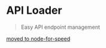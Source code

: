 # API Loader
> Easy API endpoint management

[moved to node-for-speed](https://github.com/nodeforspeed/node-for-speed)


